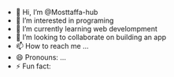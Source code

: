 - 👋 Hi, I’m @Mosttaffa-hub
- 👀 I’m interested in programing
- 🌱 I’m currently learning web develompment
- 💞️ I’m looking to collaborate on building an app
- 📫 How to reach me ...
- 😄 Pronouns: ...
- ⚡ Fun fact: 

<!---
Mosttaffa-hub/Mosttaffa-hub is a ✨ special ✨ repository because its `README.md` (this file) appears on your GitHub profile.
You can click the Preview link to take a look at your changes.
--->
